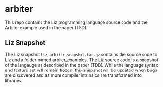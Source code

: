 # arbiter

This repo contains the Liz programming language source code and the Arbiter example used in the paper (TBD).

## Liz Snapshot

The Liz snapshot `liz_arbiter_snapshot.tar.gz` contains the source code to Liz and a folder named arbiter_examples. The Liz source code is a snapshot of the langauge as described in the paper (TDB). While the language syntax and feature set will remain frozen, this snapshot will be updated when bugs are discovered and as more compiler intrinsics are transformed into libraries.
